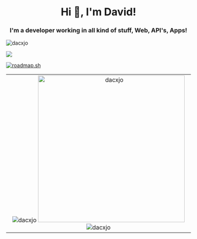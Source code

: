 <h1 align="center">Hi 👋, I'm David!</h1>
<h3 align="center">I'm a developer working in all kind of stuff, Web, API's, Apps!</h3>

<p align="left"> <img src="https://komarev.com/ghpvc/?username=dacxjo&label=Profile%20views&color=0e75b6&style=flat" alt="dacxjo" /> </p>
<p align="left"> <img src="https://www.codewars.com/users/dacxjo/badges/small" /> </p>

<a href="https://roadmap.sh"><img src="https://api.roadmap.sh/v1-badge/tall/64abb40714678473bb5dcb8b?variant=dark" alt="roadmap.sh"/></a>

<table style="border:none !important; border-collapse: collapse;" cellspacing="0" cellpadding="0" >
  <tr>
    <td align="top" style="text-align:center;align-items:center">
       <img  src="https://github-readme-stats.vercel.app/api/top-langs?username=dacxjo&show_icons=true&locale=en&layout=compact&theme=vue" alt="dacxjo" />
       <img width="400"  src="https://github-readme-stats.vercel.app/api?username=dacxjo&show_icons=true&locale=en&theme=vue" alt="dacxjo" />
       <img  src="https://github-readme-streak-stats.herokuapp.com/?user=dacxjo&theme=vue" alt="dacxjo" />
    </td>
  </tr>
</table>
